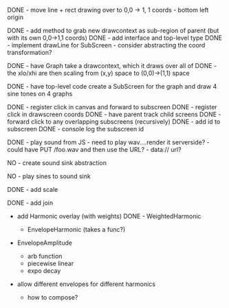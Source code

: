 DONE - move line + rect drawing over to 0,0 -> 1, 1 coords
    - bottom left origin

DONE - add method to grab new drawcontext as sub-region of parent (but with its own 0,0->1,1 coords)
    DONE - add interface and top-level type
    DONE - implement drawLine for SubScreen
        - consider abstracting the coord transformation?

DONE - have Graph take a drawcontext, which it draws over all of
    DONE - the xlo/xhi are then scaling from (x,y) space to (0,0)->(1,1) space

DONE - have top-level code create a SubScreen for the graph and draw 4 sine tones on 4 graphs

DONE - register click in canvas and forward to subscreen
    DONE - register click in drawscreen coords
    DONE - have parent track child screens
    DONE - forward click to any overlapping subscreens (recursively)
    DONE - add id to subscreen
    DONE - console log the subscreen id

DONE - play sound from JS
    - need to play wav....render it serverside?
    - could have PUT /foo.wav <wavdata> and then use the URL?
    - data:// url?

NO - create sound sink abstraction

NO - play sines to sound sink

DONE - add scale

DONE - add join

- add Harmonic overlay (with weights)
    DONE - WeightedHarmonic
    - EnvelopeHarmonic (takes a func?)

- EnvelopeAmplitude
    - arb function
    - piecewise linear
    - expo decay

- allow different envelopes for different harmonics
    - how to compose?
